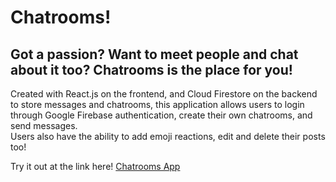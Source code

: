 # Chatrooms!

## Got a passion? Want to meet people and chat about it too? Chatrooms is the place for you!

Created with React.js on the frontend, and Cloud Firestore on the backend to store messages and chatrooms, this application allows users to login through Google Firebase authentication, create their own chatrooms, and send messages.
</br>
Users also have the ability to add emoji reactions, edit and delete their posts too!

Try it out at the link here! [Chatrooms App](https://chatrooms-aj.netlify.app/)
